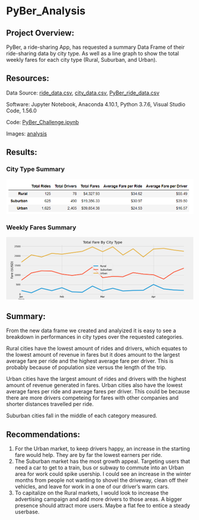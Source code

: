 # PyBer_Analysis

## Project Overview:

PyBer, a ride-sharing App, has requested a summary Data Frame of their ride-sharing data by city type.  As well as a line graph to show the total weekly fares for each city type (Rural, Suburban, and Urban).


## Resources:

Data Source: [ride_data.csv](Resouces/ride_data.csv), [city_data.csv](Resouces/city_data.csv), [PyBer_ride_data.csv](Resouces/PyBer_ride_data.csv)
 
Software: Jupyter Notebook, Anaconda 4.10.1, Python 3.7.6, Visual Studio Code, 1.56.0
 
Code: [PyBer_Challenge.ipynb](PyBer_Challenge.ipynb)

Images: [analysis](analysis)


## Results:

### City Type Summary
![pyBer_summary.png](analysis/pyBer_summary.png)

### Weekly Fares Summary
![PyBer_fare_summary.png](analysis/PyBer_fare_summary.png)


## Summary:

From the new data frame we created and analyized it is easy to see a breakdown in performances in city types over the requested categories.

Rural cities have the lowest amount of rides and drivers, which equates to the lowest amount of revenue in fares but it does amount to the largest average fare per ride and the highest average fare per driver.  This is probably because of population size versus the length of the trip.

Urban cities have the largest amount of rides and drivers with the highest amount of revenue generated in fares.  Urban cities also have the lowest average fares per ride and average fares per driver.  This could be because there are more drivers competeing for fares with other companies and shorter distances travelled per ride.

Suburban cities fall in the middle of each category measured.


## Recommendations:

1. For the Urban market, to keep drivers happy, an increase in the starting fare would help.  They are by far the lowest earners per ride.     
2. The Suburban market has the most growth appeal.  Targeting users that need a car to get to a train, bus or subway to commute into an Urban area for work could spike usership.  I could see an increase in the winter months from people not wanting to shovel the driveway, clean off their vehicles, and leave for work in a one of our driver’s warm cars.
3. To capitalize on the Rural markets, I would look to increase the advertising campaign and add more drivers to those areas.  A bigger presence should attract more users.  Maybe a flat fee to entice a steady userbase.
